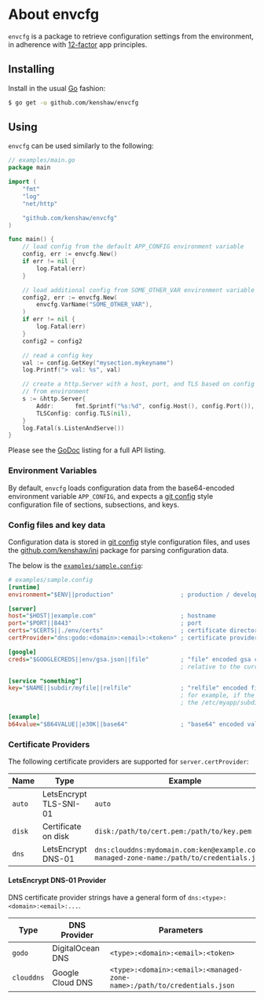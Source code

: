 # About envcfg

`envcfg` is a package to retrieve configuration settings from the environment,
in adherence with [12-factor][12-factor] app principles.

## Installing

Install in the usual [Go][go-project] fashion:

```sh
$ go get -u github.com/kenshaw/envcfg
```

## Using

`envcfg` can be used similarly to the following:

```go
// examples/main.go
package main

import (
	"fmt"
	"log"
	"net/http"

	"github.com/kenshaw/envcfg"
)

func main() {
	// load config from the default APP_CONFIG environment variable
	config, err := envcfg.New()
	if err != nil {
		log.Fatal(err)
	}

	// load additional config from SOME_OTHER_VAR environment variable
	config2, err := envcfg.New(
		envcfg.VarName("SOME_OTHER_VAR"),
	)
	if err != nil {
		log.Fatal(err)
	}
	config2 = config2

	// read a config key
	val := config.GetKey("mysection.mykeyname")
	log.Printf("> val: %s", val)

	// create a http.Server with a host, port, and TLS based on config pulled
	// from environment
	s := &http.Server{
		Addr:      fmt.Sprintf("%s:%d", config.Host(), config.Port()),
		TLSConfig: config.TLS(nil),
	}
	log.Fatal(s.ListenAndServe())
}
```

Please see the [GoDoc][godoc-api] listing for a full API listing.

### Environment Variables

By default, `envcfg` loads configuration data from the base64-encoded
environment variable `APP_CONFIG`, and expects a [git config][git-config]
style configuration file of sections, subsections, and keys.

### Config files and key data

Configuration data is stored in [git config][git-config] style configuration
files, and uses the [github.com/kenshaw/ini][knq-ini] package for parsing
configuration data.


The below is the [`examples/sample.config`](examples/sample.config):

```ini
# examples/sample.config
[runtime]
environment="$ENV||production"                   ; production / development / etc.

[server]
host="$HOST||example.com"                        ; hostname
port="$PORT||8443"                               ; port
certs="$CERTS||./env/certs"                      ; certificate directory cache
certProvider="dns:godo:<domain>:<email>:<token>" ; certificate provider

[google]
creds="$GOOGLECREDS||env/gsa.json||file"         ; "file" encoded gsa credentials loaded from disk,
                                                 ; relative to the current working directory

[service "something"]
key="$NAME||subdir/myfile||relfile"              ; "relfile" encoded file will be loaded relative to the original config file
                                                 ; for example, if the config file was on disk at /etc/myapp then
                                                 ; the /etc/myapp/subdir/myfile value would be loaded

[example]
b64value="$B64VALUE||e30K||base64"               ; "base64" encoded value
```

### Certificate Providers

The following certificate providers are supported for `server.certProvider`:

| Name   | Type                   | Example                                                                                    |
|--------|------------------------|--------------------------------------------------------------------------------------------|
| `auto` | LetsEncrypt TLS-SNI-01 | `auto`                                                                                     |
| `disk` | Certificate on disk    | `disk:/path/to/cert.pem:/path/to/key.pem`                                                  |
| `dns`  | LetsEncrypt DNS-01     | `dns:clouddns:mydomain.com:ken@example.com:my-managed-zone-name:/path/to/credentials.json` |

#### LetsEncrypt DNS-01 Provider

DNS certificate provider strings have a general form of `dns:<type>:<domain>:<email>:...`.

| Type       | DNS Provider     | Parameters                                                              |
|------------|------------------|-------------------------------------------------------------------------|
| `godo`     | DigitalOcean DNS | `<type>:<domain>:<email>:<token>`                                       |
| `clouddns` | Google Cloud DNS | `<type>:<domain>:<email>:<managed-zone-name>:/path/to/credentials.json` |

[12-factor]: https://12factor.net
[go-project]: https://golang.org/project
[godoc-api]: https://godoc.org/github.com/kenshaw/envcfg
[git-config]: https://git-scm.com/docs/git-config
[knq-ini]: https://github.com/kenshaw/ini
